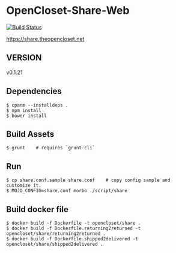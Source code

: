 # OpenCloset-Share-Web #

[![Build Status](https://travis-ci.org/opencloset/monitor.svg?branch=v0.1.21)](https://travis-ci.org/opencloset/OpenCloset-Share-Web)

https://share.theopencloset.net

## VERSION ##

v0.1.21

## Dependencies ##

    $ cpanm --installdeps .
    $ npm install
    $ bower install

## Build Assets ##

    $ grunt    # requires `grunt-cli`

## Run ##

    $ cp share.conf.sample share.conf    # copy config sample and customize it.
    $ MOJO_CONFIG=share.conf morbo ./script/share

## Build docker file ##

    $ docker build -f Dockerfile -t opencloset/share .
    $ docker build -f Dockerfile.returning2returned -t opencloset/share/returning2returned .
    $ docker build -f Dockerfile.shipped2delivered -t opencloset/share/shipped2delivered .
